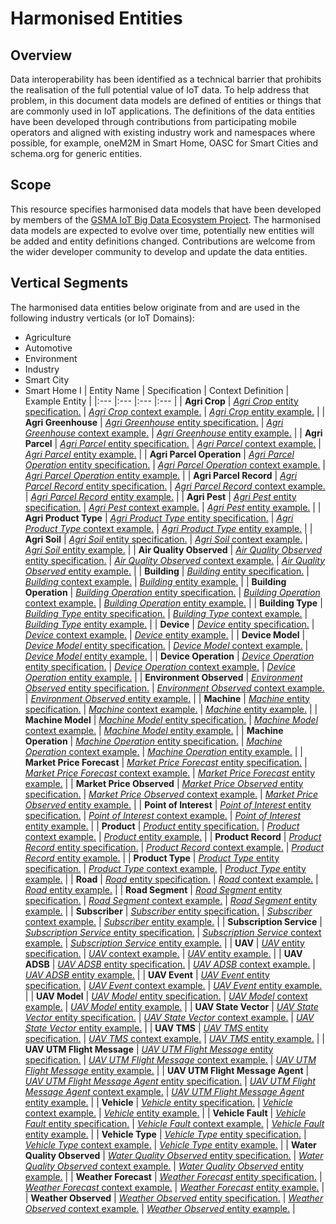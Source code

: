 # Harmonised Entities

## Overview

Data interoperability has been identified as a technical barrier that prohibits the realisation of the full potential value of IoT data.
To help address that problem, in this document data models are defined of entities or things that are commonly used in IoT applications.
The definitions of the data entities have been developed through contributions from participating mobile operators and aligned with existing industry work and namespaces where possible,
for example, oneM2M in Smart Home, OASC for Smart Cities and schema.org for generic entities.

## Scope

This resource specifies harmonised data models that have been developed by members of the [GSMA IoT Big Data Ecosystem Project](https://www.gsma.com/iot/iot-big-data/).
The harmonised data models are expected to evolve over time, potentially new entities will be added and entity definitions changed.
Contributions are welcome from the wider developer community to develop and update the data entities.

## Vertical Segments

The harmonised data entities below originate from and are used in the following industry verticals (or IoT Domains):

* Agriculture
* Automotive
* Environment
* Industry
* Smart City
* Smart Home
I 
| Entity Name | Specification | Context Definition | Example Entity |
|:--- |:--- |:--- |:--- |
| **Agri Crop** | [*Agri Crop* entity specification.](definitions/Agri-Crop.md) | [*Agri Crop* context example.](examples/Agri-Crop-context.jsonld) | [*Agri Crop* entity example.](examples/Agri-Crop.jsonld) |
| **Agri Greenhouse** | [*Agri Greenhouse* entity specification.](definitions/Agri-Greenhouse.md) | [*Agri Greenhouse* context example.](examples/Agri-Greenhouse-context.jsonld) | [*Agri Greenhouse* entity example.](examples/Agri-Greenhouse.jsonld) |
| **Agri Parcel** | [*Agri Parcel* entity specification.](definitions/Agri-Parcel.md) | [*Agri Parcel* context example.](examples/Agri-Parcel-context.jsonld) | [*Agri Parcel* entity example.](examples/Agri-Parcel.jsonld) |
| **Agri Parcel Operation** | [*Agri Parcel Operation* entity specification.](definitions/Agri-Parcel-Operation.md) | [*Agri Parcel Operation* context example.](examples/Agri-Parcel-Operation-context.jsonld) | [*Agri Parcel Operation* entity example.](examples/Agri-Parcel-Operation.jsonld) |
| **Agri Parcel Record** | [*Agri Parcel Record* entity specification.](definitions/Agri-Parcel-Record.md) | [*Agri Parcel Record* context example.](examples/Agri-Parcel-Record-context.jsonld) | [*Agri Parcel Record* entity example.](examples/Agri-Parcel-Record.jsonld) |
| **Agri Pest** | [*Agri Pest* entity specification.](definitions/Agri-Pest.md) | [*Agri Pest* context example.](examples/Agri-Pest-context.jsonld) | [*Agri Pest* entity example.](examples/Agri-Pest.jsonld) |
| **Agri Product Type** | [*Agri Product Type* entity specification.](definitions/Agri-Product-Type.md) | [*Agri Product Type* context example.](examples/Agri-Product-Type-context.jsonld) | [*Agri Product Type* entity example.](examples/Agri-Product-Type.jsonld) |
| **Agri Soil** | [*Agri Soil* entity specification.](definitions/Agri-Soil.md) | [*Agri Soil* context example.](examples/Agri-Soil-context.jsonld) | [*Agri Soil* entity example.](examples/Agri-Soil.jsonld) |
| **Air Quality Observed** | [*Air Quality Observed* entity specification.](definitions/Air-Quality-Observed.md) | [*Air Quality Observed* context example.](examples/Air-Quality-Observed-context.jsonld) | [*Air Quality Observed* entity example.](examples/Air-Quality-Observed.jsonld) |
| **Building** | [*Building* entity specification.](definitions/Building.md) | [*Building* context example.](examples/Building-context.jsonld) | [*Building* entity example.](examples/Building.jsonld) |
| **Building Operation** | [*Building Operation* entity specification.](definitions/Building-Operation.md) | [*Building Operation* context example.](examples/Building-Operation-context.jsonld) | [*Building Operation* entity example.](examples/Building-Operation.jsonld) |
| **Building Type** | [*Building Type* entity specification.](definitions/Building-Type.md) | [*Building Type* context example.](examples/Building-Type-context.jsonld) | [*Building Type* entity example.](examples/Building-Type.jsonld) |
| **Device** | [*Device* entity specification.](definitions/Device.md) | [*Device* context example.](examples/Device-context.jsonld) | [*Device* entity example.](examples/Device.jsonld) |
| **Device Model** | [*Device Model* entity specification.](definitions/Device-Model.md) | [*Device Model* context example.](examples/Device-Model-context.jsonld) | [*Device Model* entity example.](examples/Device-Model.jsonld) |
| **Device Operation** | [*Device Operation* entity specification.](definitions/Device-Operation.md) | [*Device Operation* context example.](examples/Device-Operation-context.jsonld) | [*Device Operation* entity example.](examples/Device-Operation.jsonld) |
| **Environment Observed** | [*Environment Observed* entity specification.](definitions/Environment-Observed.md) | [*Environment Observed* context example.](examples/Environment-Observed-context.jsonld) | [*Environment Observed* entity example.](examples/Environment-Observed.jsonld) |
| **Machine** | [*Machine* entity specification.](definitions/Machine.md) | [*Machine* context example.](examples/Machine-context.jsonld) | [*Machine* entity example.](examples/Machine.jsonld) |
| **Machine Model** | [*Machine Model* entity specification.](definitions/Machine-Model.md) | [*Machine Model* context example.](examples/Machine-Model-context.jsonld) | [*Machine Model* entity example.](examples/Machine-Model.jsonld) |
| **Machine Operation** | [*Machine Operation* entity specification.](definitions/Machine-Operation.md) | [*Machine Operation* context example.](examples/Machine-Operation-context.jsonld) | [*Machine Operation* entity example.](examples/Machine-Operation.jsonld) |
| **Market Price Forecast** | [*Market Price Forecast* entity specification.](definitions/Market-Price-Forecast.md) | [*Market Price Forecast* context example.](examples/Market-Price-Forecast-context.jsonld) | [*Market Price Forecast* entity example.](examples/Market-Price-Forecast.jsonld) |
| **Market Price Observed** | [*Market Price Observed* entity specification.](definitions/Market-Price-Observed.md) | [*Market Price Observed* context example.](examples/Market-Price-Observed-context.jsonld) | [*Market Price Observed* entity example.](examples/Market-Price-Observed.jsonld) |
| **Point of Interest** | [*Point of Interest* entity specification.](definitions/Point-of-Interest.md) | [*Point of Interest* context example.](examples/Point-of-Interest-context.jsonld) | [*Point of Interest* entity example.](examples/Point-of-Interest.jsonld) |
| **Product** | [*Product* entity specification.](definitions/Product.md) | [*Product* context example.](examples/Product-context.jsonld) | [*Product* entity example.](examples/Product.jsonld) |
| **Product Record** | [*Product Record* entity specification.](definitions/Product-Record.md) | [*Product Record* context example.](examples/Product-Record-context.jsonld) | [*Product Record* entity example.](examples/Product-Record.jsonld) |
| **Product Type** | [*Product Type* entity specification.](definitions/Product-Type.md) | [*Product Type* context example.](examples/Product-Type-context.jsonld) | [*Product Type* entity example.](examples/Product-Type.jsonld) |
| **Road** | [*Road* entity specification.](definitions/Road.md) | [*Road* context example.](examples/Road-context.jsonld) | [*Road* entity example.](examples/Road.jsonld) |
| **Road Segment** | [*Road Segment* entity specification.](definitions/Road-Segment.md) | [*Road Segment* context example.](examples/Road-Segment-context.jsonld) | [*Road Segment* entity example.](examples/Road-Segment.jsonld) |
| **Subscriber** | [*Subscriber* entity specification.](definitions/Subscriber.md) | [*Subscriber* context example.](examples/Subscriber-context.jsonld) | [*Subscriber* entity example.](examples/Subscriber.jsonld) |
| **Subscription Service** | [*Subscription Service* entity specification.](definitions/Subscription-Service.md) | [*Subscription Service* context example.](examples/Subscription-Service-context.jsonld) | [*Subscription Service* entity example.](examples/Subscription-Service.jsonld) |
| **UAV** | [*UAV* entity specification.](definitions/UAV.md) | [*UAV* context example.](examples/UAV-context.jsonld) | [*UAV* entity example.](examples/UAV.jsonld) |
| **UAV ADSB** | [*UAV ADSB* entity specification.](definitions/UAV-ADSB.md) | [*UAV ADSB* context example.](examples/UAV-ADSB-context.jsonld) | [*UAV ADSB* entity example.](examples/UAV-ADSB.jsonld) |
| **UAV Event** | [*UAV Event* entity specification.](definitions/UAV-Event.md) | [*UAV Event* context example.](examples/UAV-Event-context.jsonld) | [*UAV Event* entity example.](examples/UAV-Event.jsonld) |
| **UAV Model** | [*UAV Model* entity specification.](definitions/UAV-Model.md) | [*UAV Model* context example.](examples/UAV-Model-context.jsonld) | [*UAV Model* entity example.](examples/UAV-Model.jsonld) |
| **UAV State Vector** | [*UAV State Vector* entity specification.](definitions/UAV-State-Vector.md) | [*UAV State Vector* context example.](examples/UAV-State-Vector-context.jsonld) | [*UAV State Vector* entity example.](examples/UAV-State-Vector.jsonld) |
| **UAV TMS** | [*UAV TMS* entity specification.](definitions/UAV-TMS.md) | [*UAV TMS* context example.](examples/UAV-TMS-context.jsonld) | [*UAV TMS* entity example.](examples/UAV-TMS.jsonld) |
| **UAV UTM Flight Message** | [*UAV UTM Flight Message* entity specification.](definitions/UAV-UTM-Flight-Message.md) | [*UAV UTM Flight Message* context example.](examples/UAV-UTM-Flight-Message-context.jsonld) | [*UAV UTM Flight Message* entity example.](examples/UAV-UTM-Flight-Message.jsonld) |
| **UAV UTM Flight Message Agent** | [*UAV UTM Flight Message Agent* entity specification.](definitions/UAV-UTM-Flight-Message-Agent.md) | [*UAV UTM Flight Message Agent* context example.](examples/UAV-UTM-Flight-Message-Agent-context.jsonld) | [*UAV UTM Flight Message Agent* entity example.](examples/UAV-UTM-Flight-Message-Agent.jsonld) |
| **Vehicle** | [*Vehicle* entity specification.](definitions/Vehicle.md) | [*Vehicle* context example.](examples/Vehicle-context.jsonld) | [*Vehicle* entity example.](examples/Vehicle.jsonld) |
| **Vehicle Fault** | [*Vehicle Fault* entity specification.](definitions/Vehicle-Fault.md) | [*Vehicle Fault* context example.](examples/Vehicle-Fault-context.jsonld) | [*Vehicle Fault* entity example.](examples/Vehicle-Fault.jsonld) |
| **Vehicle Type** | [*Vehicle Type* entity specification.](definitions/Vehicle-Type.md) | [*Vehicle Type* context example.](examples/Vehicle-Type-context.jsonld) | [*Vehicle Type* entity example.](examples/Vehicle-Type.jsonld) |
| **Water Quality Observed** | [*Water Quality Observed* entity specification.](definitions/Water-Quality-Observed.md) | [*Water Quality Observed* context example.](examples/Water-Quality-Observed-context.jsonld) | [*Water Quality Observed* entity example.](examples/Water-Quality-Observed.jsonld) |
| **Weather Forecast** | [*Weather Forecast* entity specification.](definitions/Weather-Forecast.md) | [*Weather Forecast* context example.](examples/Weather-Forecast-context.jsonld) | [*Weather Forecast* entity example.](examples/Weather-Forecast.jsonld) |
| **Weather Observed** | [*Weather Observed* entity specification.](definitions/Weather-Observed.md) | [*Weather Observed* context example.](examples/Weather-Observed-context.jsonld) | [*Weather Observed* entity example.](examples/Weather-Observed.jsonld) |


